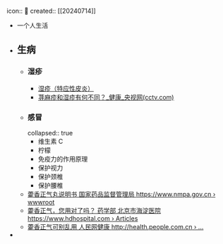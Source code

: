 icon:: 📝
created:: [[20240714]]

- 一个人生活
- ## 生病
  - ### 湿疹
    - [湿疹（特应性皮炎）](https://www.aboutkidshealth.ca/zh-Hans/eczema-atopic-dermatitis-zh-hans)
    - [荨麻疹和湿疹有何不同？_健康_央视网(cctv.com)](https://jiankang.cctv.com/2021/09/15/ARTIvDbH0FHHARADcbjMvUq6210915.shtml)
  - ### 感冒
    collapsed:: true
    - 维生素 C
    - 柠檬
    - 免疫力的作用原理
    - 保护视力
    - 保护颈椎
    - 保护腰椎
  - [藿香正气丸说明书 国家药品监督管理局 https://www.nmpa.gov.cn › wwwroot](https://www.google.com/url?sa=t&source=web&rct=j&opi=89978449&url=https://www.nmpa.gov.cn/wwwroot/otc3p1/z030.htm&ved=2ahUKEwiAiqK6x4yGAxWJd2wGHcfTDOYQFnoECBMQAQ&usg=AOvVaw33_QZ2pHP7Gb21WimHyIbR)
  - [藿香正气，您用对了吗？ 药学部 北京市海淀医院 https://www.hdhospital.com › Articles](https://www.google.com/url?sa=t&source=web&rct=j&opi=89978449&url=https://www.hdhospital.com/Html/Mobile/Articles/9478.html&ved=2ahUKEwiAiqK6x4yGAxWJd2wGHcfTDOYQFnoECBUQAQ&usg=AOvVaw3i_IR6WvRCy1YAF0YaqxwA)
  - [藿香正气可别乱用 人民网健康 http://health.people.com.cn › ...](https://www.google.com/url?sa=t&source=web&rct=j&opi=89978449&url=http://health.people.com.cn/n1/2017/0601/c14739-29310758.html&ved=2ahUKEwiAiqK6x4yGAxWJd2wGHcfTDOYQFnoECBIQAQ&usg=AOvVaw1qgypb9629qq6XuUBMe7h4)
-